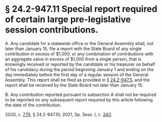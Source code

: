 # § 24.2-947.11 Special report required of certain large pre-legislative session contributions.

<p>A. Any candidate for a statewide office or the General Assembly shall, not later than January 15, file a report with the State Board of any single contribution in excess of $1,000, or any combination of contributions with an aggregate value in excess of $1,000 from a single person, that is knowingly received or reported by the candidate or his treasurer on behalf of his candidacy during the period beginning January 1 and ending on the day immediately before the first day of a regular session of the General Assembly. This report shall be filed as provided in § <a href='/vacode/24.2-947.5/'>24.2-947.5</a>, and the report shall be received by the State Board not later than January 15.</p><p>B. Any contribution reported pursuant to subsection A shall not be required to be reported on any subsequent report required by this article following the date of the contribution.</p><p>2020, c. <a href='http://lis.virginia.gov/cgi-bin/legp604.exe?201+ful+CHAP0770'>770</a>, § 24.2-947.10; 2021, Sp. Sess. I, c. <a href='http://lis.virginia.gov/cgi-bin/legp604.exe?212+ful+CHAP0343'>343</a>.</p>